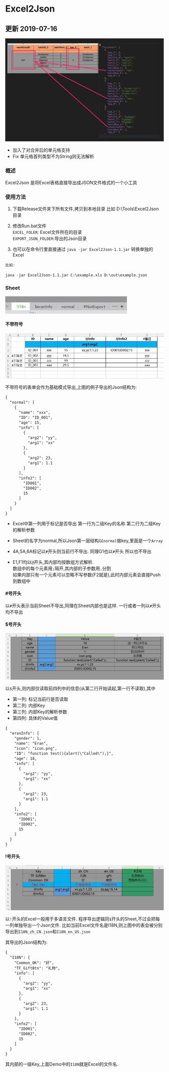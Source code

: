 # Excel2Json

## 更新 2019-07-16

![01](imgs/Img5.jpg)

- 加入了对合并后的单元格支持
- Fix 单元格首列类型不为String则无法解析

### 概述

Excel2Json 是将Excel表格直接导出成JSON文件格式的一个小工具

### 使用方法


1. 下载Release文件夹下所有文件,拷贝到本地目录 比如 D:\Tools\Excel2Json 目录
2. 修改Run.bat文件  
`EXCEL_FOLER`: Excel文件所在的目录  
`EXPORT_JSON_FOLDER`:导出的Json目录

3. 也可以在命令行里直接通过 `java -jar Excel2Json-1.1.jar` 转换单独的Excel


```
比如:

java -jar Excel2Json-1.1.jar C:\example.xls D:\out\example.json

```

### Sheet

![01](imgs/Img1.jpg)

#### 不带符号

![01](imgs/Img2.jpg)

不带符号的表单会作为基础模式导出,上图的例子导出的Json结构为:
```
{
  "normal": [
    {
      "name": "xxx",
      "ID": "ID_001",
      "age": 15,
      "info": [
        {
          "arg2": "yy",
          "arg1": "xx"
        },
        {
          "arg2": 23,
          "arg1": 1.1
        }
      ],
      "info2": [
        "ID001",
        "ID002",
        15
      ]
    }
  ]
}
```

- Excel中第一列用于标记是否导出  第一行为二级Key的名称  第二行为二级Key的解析参数

- Sheet的名字为normal,所以Json第一层结构以`normal`做key,里面是一个`Array`  

- 4A,5A,6A标记以`#`开头则当前行不导出. 同理G1也以`#`开头 所以也不导出

- E1,F1均以`@`开头,其内部均按数组方式解析.  
数组中的每个元素用`;`隔开,其内部的子参数用`,`分割  
如果内部只有一个元素可以忽略不写参数(F2就是),此时内部元素会直接Push到数组中

#### #号开头

以`#`开头表示当前Sheet不导出,同理在Sheet内部也是这样. 一行或者一列以`#`开头均不导出


#### $号开头

![01](imgs/Img3.jpg)

以`$`开头,则内部仅读取前四列中的信息(从第二行开始读起,第一行不读取),其中


- 第一列: 标记当前行是否读取
- 第二列: 内部Key
- 第三列: 内部Key的解析参数
- 第四列: 具体的Value值


```
{
  "eranInfo": {
    "gender": 1,
    "name": "Eran",
    "icon": "icon.png",
    "ID": "function test(){alert(\"Called\");}",
    "age": 18,
    "info": [
      {
        "arg2": "yy",
        "arg1": "xx"
      },
      {
        "arg2": 23,
        "arg1": 1.1
      }
    ],
    "info2": [
      "ID001",
      "ID002",
      15
    ]
  }
}
```

#### !号开头

![01](imgs/Img4.jpg)

以`!`开头的Excel一般用于多语言文件. 程序导出逻辑同`$`开头的Sheet,不过会把每一列单独导出一个Json文件.
比如当前Excel文件名是I18N,则上图中的表会被分别导出到`I18N_zh_CN.json`和`I18N_en_US.json`

其导出的Json结构为:
```
{
  "I18N": {
    "Common_OK": "好",
    "TF_GiftBtn": "礼物",
    "info": [
      {
        "arg2": "yy",
        "arg1": "xx"
      },
      {
        "arg2": 23,
        "arg1": 1.1
      }
    ],
    "info2": [
      "ID001",
      "ID002",
      15
    ]
  }
}
```

其内部的一级Key,上面Demo中的`I18N`就是Excel的文件名.




